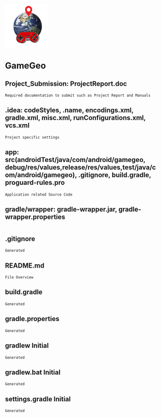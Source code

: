 ![unknown.png](https://github.com/AndrewAtkins/GameGeo/blob/master/unknown.png)

# GameGeo 
## Project_Submission: ProjectReport.doc
```
Required documentation to submit such as Project Report and Manuals 
```
## .idea: codeStyles, .name, encodings.xml, gradle.xml, misc.xml, runConfigurations.xml, vcs.xml
```
Project specific settings
```
## app: src(androidTest/java/com/android/gamegeo, debug/res/values,release/res/values,test/java/com/android/gamegeo), .gitignore, build.gradle, proguard-rules.pro
```
Application related Source Code
```
## gradle/wrapper: gradle-wrapper.jar, gradle-wrapper.properties
```
```
## .gitignore	
```
Generated
```
## README.md	
```
File Overview
```
## build.gradle	
```
Generated
```
## gradle.properties	
```
Generated
```
## gradlew	Initial 
```
Generated
```
## gradlew.bat	Initial
```
Generated
```
## settings.gradle	Initial
```
Generated
```

